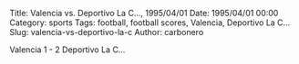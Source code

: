 Title: Valencia vs. Deportivo La C…, 1995/04/01
Date: 1995/04/01 00:00
Category: sports
Tags: football, football scores, Valencia, Deportivo La C…
Slug: valencia-vs-deportivo-la-c
Author: carbonero


Valencia 1 - 2 Deportivo La C…
